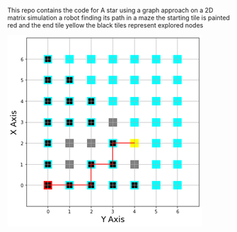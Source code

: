 This repo contains the code for A star using a graph approach on a 2D matrix
simulation a robot finding its path in a maze
the starting tile is painted red and the end tile yellow
the black tiles represent explored nodes



![Agent Found Its Path!](A_star_graph.png)

